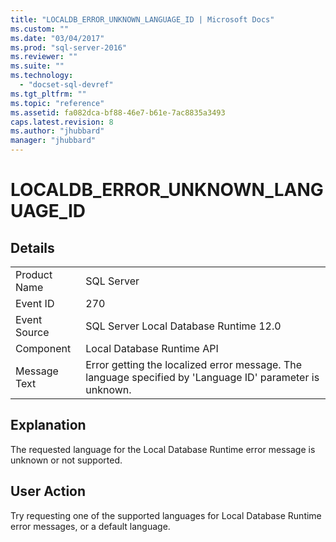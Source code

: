 ```yaml
---
title: "LOCALDB_ERROR_UNKNOWN_LANGUAGE_ID | Microsoft Docs"
ms.custom: ""
ms.date: "03/04/2017"
ms.prod: "sql-server-2016"
ms.reviewer: ""
ms.suite: ""
ms.technology: 
  - "docset-sql-devref"
ms.tgt_pltfrm: ""
ms.topic: "reference"
ms.assetid: fa082dca-bf88-46e7-b61e-7ac8835a3493
caps.latest.revision: 8
ms.author: "jhubbard"
manager: "jhubbard"
---
```

# LOCALDB_ERROR_UNKNOWN_LANGUAGE_ID
    
## Details  
  
|||  
|-|-|  
|Product Name|SQL Server|  
|Event ID|270|  
|Event Source|SQL Server Local Database Runtime 12.0|  
|Component|Local Database Runtime API|  
|Message Text|Error getting the localized error message. The language specified by 'Language ID' parameter is unknown.|  
  
## Explanation  
 The requested language for the Local Database Runtime error message is unknown or not supported.  
  
## User Action  
 Try requesting one of the supported languages for Local Database Runtime error messages, or a default language.  
  
  